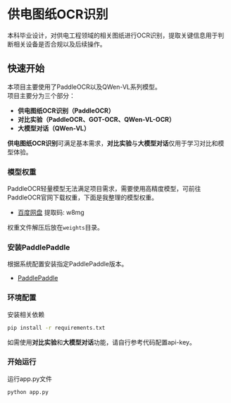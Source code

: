 # 供电图纸OCR识别

本科毕业设计，对供电工程领域的相关图纸进行OCR识别，提取关键信息用于判断相关设备是否合规以及后续操作。

## 快速开始

本项目主要使用了PaddleOCR以及QWen-VL系列模型。  
项目主要分为三个部分：
- **供电图纸OCR识别（PaddleOCR）**
- **对比实验（PaddleOCR、GOT-OCR、QWen-VL-OCR）**
- **大模型对话（QWen-VL）**

**供电图纸OCR识别**可满足基本需求，**对比实验**与**大模型对话**仅用于学习对比和模型体验。

### 模型权重

PaddleOCR轻量模型无法满足项目需求，需要使用高精度模型，可前往PaddleOCR官网下载权重，下面是我整理的模型权重。

- [百度网盘](https://pan.baidu.com/s/1BZWIDFB4O3AsOcLMAAqOfw?pwd=w8mg) 提取码: w8mg

权重文件解压后放在```weights```目录。

### 安装PaddlePaddle
根据系统配置安装指定PaddlePaddle版本。

- [PaddlePaddle](https://www.paddlepaddle.org.cn/install/quick?docurl=/documentation/docs/zh/install/pip/linux-pip.html)

### 环境配置
安装相关依赖
```bash
pip install -r requirements.txt
```
如需使用**对比实验**和**大模型对话**功能，请自行参考代码配置api-key。
### 开始运行
运行app.py文件
```bash
python app.py
```